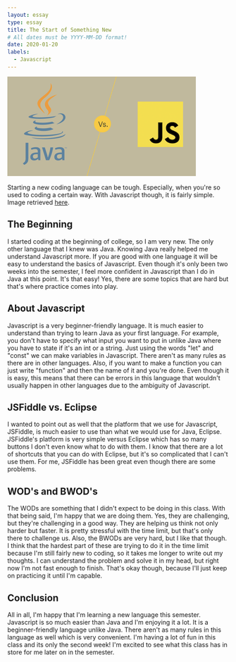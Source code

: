 ```yaml
---
layout: essay
type: essay
title: The Start of Something New
# All dates must be YYYY-MM-DD format!
date: 2020-01-20
labels:
  - Javascript
---
```


<img class="ui medium right floated rounded image" src="../images/javascr.png">

Starting a new coding language can be tough. Especially, when you're so used to coding a certain way. With Javascript though, it is fairly simple. Image retrieved [here](https://www.lifewire.com/difference-between-java-and-javascript-4777619).

## The Beginning 

I started coding at the beginning of college, so I am very new. The only other language that I knew was Java. Knowing Java really helped me understand Javascript more. If you are good with one language it will be easy to understand the basics of Javascript. Even though it's only been two weeks into the semester, I feel more confident in Javascript than I do in Java at this point. It's that easy! Yes, there are some topics that are hard but that's where practice comes into play.

## About Javascript

Javascript is a very beginner-friendly language. It is much easier to understand than trying to learn Java as your first language. For example, you don't have to specify what input you want to put in unlike Java where you have to state if it's an int or a string. Just using the words "let" and "const" we can make variables in Javascript. There aren't as many rules as there are in other languages. Also, if you want to make a function you can just write "function" and then the name of it and you're done. Even though it is easy, this means that there can be errors in this language that wouldn't usually happen in other languages due to the ambiguity of Javascript.

## JSFiddle vs. Eclipse

I wanted to point out as well that the platform that we use for Javascript, JSFiddle, is much easier to use than what we would use for Java, Eclipse. JSFiddle's platform is very simple versus Eclipse which has so many buttons I don't even know what to do with them. I know that there are a lot of shortcuts that you can do with Eclipse, but it's so complicated that I can't use them. For me, JSFiddle has been great even though there are some problems. 

## WOD's and BWOD's

The WODs are something that I didn't expect to be doing in this class. With that being said, I'm happy that we are doing them. Yes, they are challenging, but they're challenging in a good way. They are helping us think not only harder but faster. It is pretty stressful with the time limit, but that's only there to challenge us. Also, the BWODs are very hard, but I like that though. I think that the hardest part of these are trying to do it in the time limit because I'm still fairly new to coding, so it takes me longer to write out my thoughts. I can understand the problem and solve it in my head, but right now I'm not fast enough to finish. That's okay though, because I'll just keep on practicing it until I'm capable.

## Conclusion

All in all, I'm happy that I'm learning a new language this semester. Javascript is so much easier than Java and I'm enjoying it a lot. It is a beginner-friendly language unlike Java. There aren't as many rules in this language as well which is very convenient. I'm having a lot of fun in this class and its only the second week! I'm excited to see what this class has in store for me later on in the semester. 

